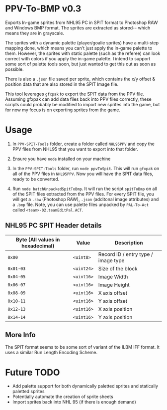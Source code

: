 # PPV-To-BMP v0.3
Exports In-game sprites from NHL95 PC in SPIT format to Photoshop RAW and Windows BMP format. The sprites are extracted as stored-- which means they are in grayscale. 

The sprites with a dynamic palette (player/goalie sprites) have a multi-step mapping done, which means you can't just apply the in-game palette to them. However, the sprites with static palette (such as the referee) can look correct with colors if you apply the in-game palette. I intend to support some sort of palette tools soon, but just wanted to get this out as soon as possible.

There is also a `.json` file saved per sprite, which contains the x/y offset & position data that are also stored in the SPIT Image file. 

This tool leverages `gfxpak` to export the SPIT data from the PPV file. Assuming gfxpak can add data files back into PPV files correctly, these scripts could probably be modified to import new sprites into the game, but for now my focus is on exporting sprites from the game.

# Usage
1. In `PPV-SPIT-Tools` folder, create a folder called `NHL95PPV` and copy the PPV files from NHL95 that you want to export into that folder.

2. Ensure you have `node` installed on your machine

3. In the `PPV-SPIT-Tools` folder, run `node ppvToSpit`. This will run `gfxpak` on all of the PPV files in `NHL95PPV`. Now you will have the SPIT data files, ready to be converted.

4. Run `node batchUnpackedSpitToBmp`. It will run the script `spitToBmp` on all of the SPIT files extracted from the PPV files. For every SPIT file, you will get a `.raw` (Photoshop RAW), `.json` (additonal image attributes) and a `.bmp` file. Note, you can use palette files unpacked by `PAL-To-Act` called `<team>-02.teamEditPal.ACT`.

## NHL95 PC SPIT Header details
| Byte (All values in hexadecimal)  | Value             | Description                           |
| --------                          | -------           | -------                               |
| `0x00`                            | `<uint8>`         | Record ID / entry type / image type   |
| `0x01-03`                         | `<uint24>`        | Size of the block                     |
| `0x04-05`                         | `<uint16>`        | Image Width                           |
| `0x06-07`                         | `<uint16>`        | Image Height                          |
| `0x08-09`                         | `<uint16>`        | X axis offset                         |
| `0x10-11`                         | `<uint16>`        | Y axis offset                         |
| `0x12-13`                         | `<uint16>`        | X axis position                       |
| `0x14-14`                         | `<uint16>`        | Y axis position                       |

## More Info
The SPIT format seems to be some sort of variant of the ILBM IFF format. It uses a similar Run Length Encoding Scheme.

# Future TODO
- Add palette support for both dynamically paletted sprites and statically paletted sprites
- Potentially automate the creation of sprite sheets
- Import sprites back into NHL 95 (if there is enough demand)